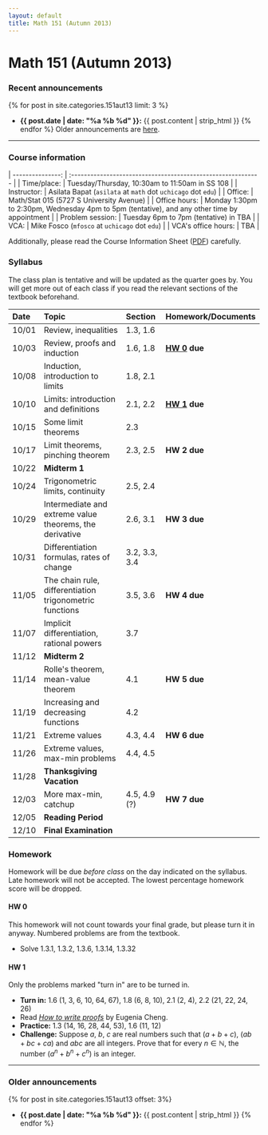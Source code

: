 ```yaml
---
layout: default
title: Math 151 (Autumn 2013)
---
```


# Math 151 (Autumn 2013)

### Recent announcements
{% for post in site.categories.151aut13 limit: 3 %}
* **{{ post.date | date: "%a %b %d" }}:** {{ post.content | strip_html }}
{% endfor %}
Older announcements are [here](#older-announcements).

----

### Course information
<div class="infotable">

| ---------------:    | :-----------------------------------------------------------                                 |
| Time/place:         | Tuesday/Thursday, 10:30am to 11:50am in SS 108                                               |
| Instructor:         | Asilata Bapat (`asilata` at `math` dot `uchicago` dot `edu`)                                 |
| Office:             | Math/Stat 015 (5727 S University Avenue)                                                     |
| Office hours:       | Monday 1:30pm to 2:30pm, Wednesday 4pm to 5pm (tentative), and any other time by appointment |
| Problem session:    | Tuesday 6pm to 7pm (tentative) in TBA                                                        |
| VCA:                | Mike Fosco (`mfosco` at `uchicago` dot `edu`)                                                |
| VCA's office hours: | TBA                                                                                          |

</div>

Additionally, please read the Course Information Sheet ([PDF](courseinformationsheet.pdf)) carefully.

### Syllabus
The class plan is tentative and will be updated as the quarter goes by. You will get more out of each class if you read the relevant sections of the textbook beforehand.

<div class="classplan">

| Date  | Topic                                                   | Section       | Homework/Documents    |
| :---- | :-----------------------------                          | :---------    | :-------------------  |
| 10/01 | Review, inequalities                                    | 1.3, 1.6      |                       |
| 10/03 | Review, proofs and induction                            | 1.6, 1.8      | **[HW 0](#hw-0) due** |
| 10/08 | Induction, introduction to limits                       | 1.8, 2.1      |                       |
| 10/10 | Limits: introduction and definitions                    | 2.1, 2.2      | **[HW 1](#hw-1) due** |
| 10/15 | Some limit theorems                                     | 2.3           |                       |
| 10/17 | Limit theorems, pinching theorem                        | 2.3, 2.5      | **HW 2 due**          |
| 10/22 | **Midterm 1**                                           |               |                       |
| 10/24 | Trigonometric limits, continuity                        | 2.5, 2.4      |                       |
| 10/29 | Intermediate and extreme value theorems, the derivative | 2.6, 3.1      | **HW 3 due**          |
| 10/31 | Differentiation formulas, rates of change               | 3.2, 3.3, 3.4 |                       |
| 11/05 | The chain rule, differentiation trigonometric functions | 3.5, 3.6      | **HW 4 due**          |
| 11/07 | Implicit differentiation, rational powers               | 3.7           |                       |
| 11/12 | **Midterm 2**                                           |               |                       |
| 11/14 | Rolle's theorem, mean-value theorem                     | 4.1           | **HW 5 due**          |
| 11/19 | Increasing and decreasing functions                     | 4.2           |                       |
| 11/21 | Extreme values                                          | 4.3, 4.4      | **HW 6 due**          |
| 11/26 | Extreme values, max-min problems                        | 4.4, 4.5      |                       |
| 11/28 | **Thanksgiving Vacation**                               |               |                       |
| 12/03 | More max-min, catchup                                   | 4.5, 4.9 (?)  | **HW 7 due**          |
| 12/05 | **Reading Period**                                      |               |                       |
| 12/10 | **Final Examination**                                   |               |                       |

</div>

### Homework
Homework will be due _before class_ on the day indicated on the syllabus. Late homework will not be accepted. The lowest percentage homework score will be dropped.

#### HW 0
This homework will not count towards your final grade, but please turn it in anyway. Numbered problems are from the textbook.

* Solve 1.3.1, 1.3.2, 1.3.6, 1.3.14, 1.3.32

#### HW 1

Only the problems marked "turn in" are to be turned in.

* **Turn in:** 1.6 (1, 3, 6, 10, 64, 67), 1.8 (6, 8, 10), 2.1 (2, 4), 2.2 (21, 22, 24, 26)
* Read [_How to write proofs_](proofguide.pdf) by Eugenia Cheng.
* **Practice:** 1.3 (14, 16, 28, 44, 53), 1.6 (11, 12)
* **Challenge:** Suppose $a$, $b$, $c$ are real numbers such that $(a+b+c)$, $(ab+bc+ca)$ and $abc$ are all integers. Prove that for every $n\in \mathbb{N}$, the number $(a^n + b^n + c^n)$ is an integer.

----
### Older announcements
{% for post in site.categories.151aut13 offset: 3%}
* **{{ post.date | date: "%a %b %d" }}:** {{ post.content | strip_html }}
{% endfor %}

